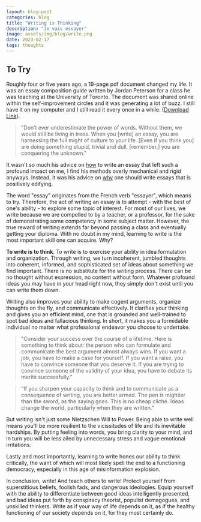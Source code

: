 ```yaml
---
layout: blog-post
categories: blog
title: "Writing is Thinking"
description: "Je vais essayer"
image: assets/img/blog/write.png
date: 2023-02-17
tags: thoughts
---
```


## To Try

Roughly four or five years ago, a 19-page pdf document changed my life. It was an essay composition guide written by Jordan Peterson for a class he was teaching at the University of Toronto. The document was  shared online within the self-improvement circles and it was generating a lot of buzz. I still have it on my computer and I still read it every once in a while. (<a href="/assets/Essay Guide by Jordan Peterson.pdf">Download Link</a>).

> "Don’t ever underestimate the power of words. Without them, we would still be living in trees. When you [write] an essay, you are harnessing the full might of culture to your life. [Even if you think you] are doing something stupid, trivial and dull, [remember,] you are conquering the unknown."

It wasn't so much his advice on <u>how</u> to write an essay that left such a profound impact on me, I find his methods overly mechanical and rigid anyways. Instead, it was his advice on <u>why</u> one should write essays that is positively edifying.

The word "essay" originates from the French verb "essayer", which means to try. Therefore, the act of writing an essay is to attempt - with the best of one's ability - to explore some topic of interest. For most of our lives, we write because we are compelled to by a teacher, or a professor, for the sake of demonstrating some competency in some subject matter. However, the true reward of writing extends far beyond passing a class and eventually getting your diploma. With no doubt in my mind, learning to write is the most important skill one can acquire. Why?

**To write is to think**. To write is to exercise your ability in idea formulation and organization. Through writing, we turn incoherent, jumbled thoughts into coherent, informed, and sophisticated set of ideas about something we find important. There is no substitute for the writing process. There can be no thought without expression, no content without form. Whatever profound ideas you may have in your head right now, they simply don't exist until you can write them down.

Writing also improves your ability to make cogent arguments, organize thoughts on the fly, and communicate effectively. It clarifies your thinking and gives you an efficient mind, one that is grounded and well-trained to spot bad ideas and fallacious thinking. In short, it makes you a formidable individual no matter what professional endeavor you choose to undertake.

> "Consider your success over the course of a lifetime. Here is something to think about: the person who can formulate and communicate the best argument almost always wins. If you want a job, you have to make a case for yourself. If you want a raise, you have to convince someone that you deserve it. If you are trying to convince someone of the validity of your idea, you have to debate its merits successfully."

> "If you sharpen your capacity to think and to communicate as a consequence of writing, you are better armed. The pen is mightier than the sword, as the saying goes. This is no cheap cliché. Ideas change the world, particularly when they are written."

But writing isn't just some Nietzschen Will to Power. Being able to write well means you'll be more resilient to the vicissitudes of life and its inevitable hardships. By putting feeling into words, you bring clarity to your mind, and in turn you will be less ailed by unnecessary stress and vague emotional irritations.

Lastly and most importantly, learning to write hones our ability to think critically, the want of which will most likely spell the end to a functioning democracy, especially in this age of misinformation explosion.

In conclusion, write! And teach others to write! Protect yourself from superstitious beliefs, foolish fads, and dangerous ideologies. Equip yourself with the ability to differentiate between good ideas intelligently presented, and bad ideas put forth by conspiracy theorist, populist demagogues, and unskilled thinkers. Write as if your way of life depends on it, as if the healthy functioning of our society depends on it, for they most certainly do. 
